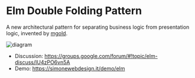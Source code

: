 # Elm Double Folding Pattern

A new architectural pattern for separating business logic from presentation logic, invented by [mgold](https://github.com/mgold).

![diagram](https://lh3.googleusercontent.com/-OD_Q-fi4RU4/Vo_a_hypD6I/AAAAAAAAAd0/rgv6JjUi0BQ/s1600/elm_diagram_complex.png)

- Discussion: https://groups.google.com/forum/#!topic/elm-discuss/IU4zPO6vn5A
- Demo: https://simonewebdesign.it/demo/elm
